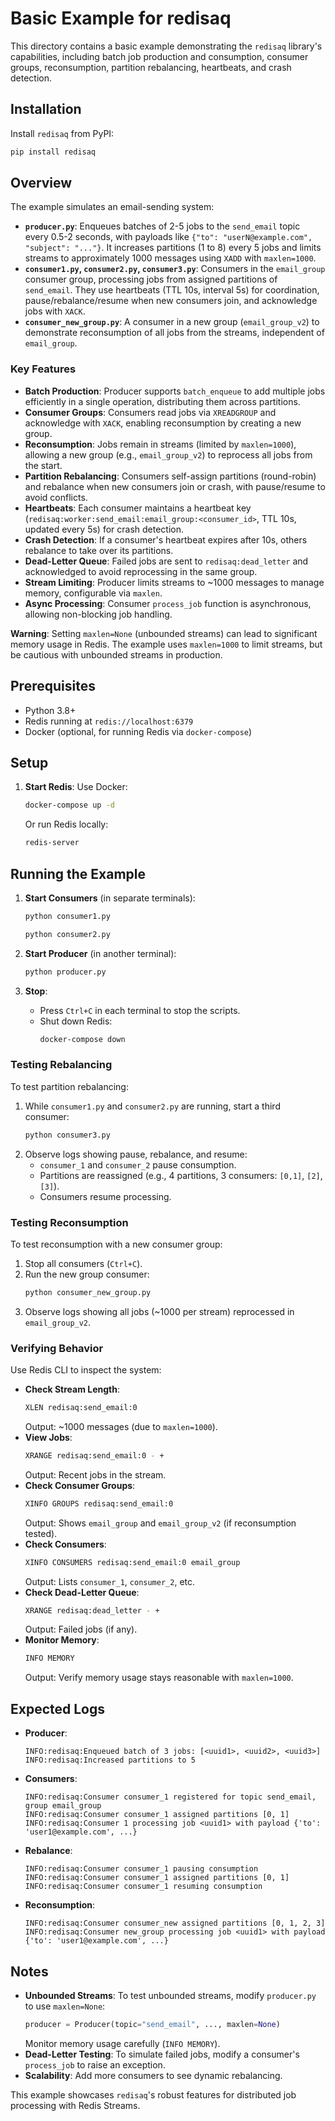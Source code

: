 # Basic Example for redisaq

This directory contains a basic example demonstrating the `redisaq` library's capabilities, including batch job production and consumption, consumer groups, reconsumption, partition rebalancing, heartbeats, and crash detection.

## Installation
Install `redisaq` from PyPI:

```bash
pip install redisaq
```

## Overview

The example simulates an email-sending system:
- **`producer.py`**: Enqueues batches of 2-5 jobs to the `send_email` topic every 0.5-2 seconds, with payloads like `{"to": "userN@example.com", "subject": "..."}`. It increases partitions (1 to 8) every 5 jobs and limits streams to approximately 1000 messages using `XADD` with `maxlen=1000`.
- **`consumer1.py`, `consumer2.py`, `consumer3.py`**: Consumers in the `email_group` consumer group, processing jobs from assigned partitions of `send_email`. They use heartbeats (TTL 10s, interval 5s) for coordination, pause/rebalance/resume when new consumers join, and acknowledge jobs with `XACK`.
- **`consumer_new_group.py`**: A consumer in a new group (`email_group_v2`) to demonstrate reconsumption of all jobs from the streams, independent of `email_group`.

### Key Features
- **Batch Production**: Producer supports `batch_enqueue` to add multiple jobs efficiently in a single operation, distributing them across partitions.
- **Consumer Groups**: Consumers read jobs via `XREADGROUP` and acknowledge with `XACK`, enabling reconsumption by creating a new group.
- **Reconsumption**: Jobs remain in streams (limited by `maxlen=1000`), allowing a new group (e.g., `email_group_v2`) to reprocess all jobs from the start.
- **Partition Rebalancing**: Consumers self-assign partitions (round-robin) and rebalance when new consumers join or crash, with pause/resume to avoid conflicts.
- **Heartbeats**: Each consumer maintains a heartbeat key (`redisaq:worker:send_email:email_group:<consumer_id>`, TTL 10s, updated every 5s) for crash detection.
- **Crash Detection**: If a consumer's heartbeat expires after 10s, others rebalance to take over its partitions.
- **Dead-Letter Queue**: Failed jobs are sent to `redisaq:dead_letter` and acknowledged to avoid reprocessing in the same group.
- **Stream Limiting**: Producer limits streams to ~1000 messages to manage memory, configurable via `maxlen`.
- **Async Processing**: Consumer `process_job` function is asynchronous, allowing non-blocking job handling.

**Warning**: Setting `maxlen=None` (unbounded streams) can lead to significant memory usage in Redis. The example uses `maxlen=1000` to limit streams, but be cautious with unbounded streams in production.

## Prerequisites
- Python 3.8+
- Redis running at `redis://localhost:6379`
- Docker (optional, for running Redis via `docker-compose`)

## Setup
1. **Start Redis**:
   Use Docker:
   ```bash
   docker-compose up -d
   ```
   Or run Redis locally:
   ```bash
   redis-server
   ```

## Running the Example
1. **Start Consumers** (in separate terminals):
   ```bash
   python consumer1.py
   ```
   ```bash
   python consumer2.py
   ```

2. **Start Producer** (in another terminal):
   ```bash
   python producer.py
   ```

3. **Stop**:
   - Press `Ctrl+C` in each terminal to stop the scripts.
   - Shut down Redis:
     ```bash
     docker-compose down
     ```

### Testing Rebalancing
To test partition rebalancing:
1. While `consumer1.py` and `consumer2.py` are running, start a third consumer:
   ```bash
   python consumer3.py
   ```
2. Observe logs showing pause, rebalance, and resume:
   - `consumer_1` and `consumer_2` pause consumption.
   - Partitions are reassigned (e.g., 4 partitions, 3 consumers: `[0,1]`, `[2]`, `[3]`).
   - Consumers resume processing.

### Testing Reconsumption
To test reconsumption with a new consumer group:
1. Stop all consumers (`Ctrl+C`).
2. Run the new group consumer:
   ```bash
   python consumer_new_group.py
   ```
3. Observe logs showing all jobs (~1000 per stream) reprocessed in `email_group_v2`.

### Verifying Behavior
Use Redis CLI to inspect the system:
- **Check Stream Length**:
  ```bash
  XLEN redisaq:send_email:0
  ```
  Output: ~1000 messages (due to `maxlen=1000`).
- **View Jobs**:
  ```bash
  XRANGE redisaq:send_email:0 - +
  ```
  Output: Recent jobs in the stream.
- **Check Consumer Groups**:
  ```bash
  XINFO GROUPS redisaq:send_email:0
  ```
  Output: Shows `email_group` and `email_group_v2` (if reconsumption tested).
- **Check Consumers**:
  ```bash
  XINFO CONSUMERS redisaq:send_email:0 email_group
  ```
  Output: Lists `consumer_1`, `consumer_2`, etc.
- **Check Dead-Letter Queue**:
  ```bash
  XRANGE redisaq:dead_letter - +
  ```
  Output: Failed jobs (if any).
- **Monitor Memory**:
  ```bash
  INFO MEMORY
  ```
  Output: Verify memory usage stays reasonable with `maxlen=1000`.

## Expected Logs
- **Producer**:
  ```
  INFO:redisaq:Enqueued batch of 3 jobs: [<uuid1>, <uuid2>, <uuid3>]
  INFO:redisaq:Increased partitions to 5
  ```
- **Consumers**:
  ```
  INFO:redisaq:Consumer consumer_1 registered for topic send_email, group email_group
  INFO:redisaq:Consumer consumer_1 assigned partitions [0, 1]
  INFO:redisaq:Consumer 1 processing job <uuid1> with payload {'to': 'user1@example.com', ...}
  ```
- **Rebalance**:
  ```
  INFO:redisaq:Consumer consumer_1 pausing consumption
  INFO:redisaq:Consumer consumer_1 assigned partitions [0, 1]
  INFO:redisaq:Consumer consumer_1 resuming consumption
  ```
- **Reconsumption**:
  ```
  INFO:redisaq:Consumer consumer_new assigned partitions [0, 1, 2, 3]
  INFO:redisaq:Consumer new_group processing job <uuid1> with payload {'to': 'user1@example.com', ...}
  ```

## Notes
- **Unbounded Streams**: To test unbounded streams, modify `producer.py` to use `maxlen=None`:
  ```python
  producer = Producer(topic="send_email", ..., maxlen=None)
  ```
  Monitor memory usage carefully (`INFO MEMORY`).
- **Dead-Letter Testing**: To simulate failed jobs, modify a consumer's `process_job` to raise an exception.
- **Scalability**: Add more consumers to see dynamic rebalancing.

This example showcases `redisaq`'s robust features for distributed job processing with Redis Streams.